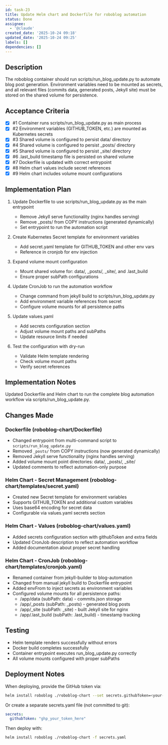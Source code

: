 ```yaml
---
id: task-23
title: Update Helm chart and Dockerfile for roboblog automation
status: Done
assignee:
  - '@claude'
created_date: '2025-10-24 09:18'
updated_date: '2025-10-24 09:25'
labels: []
dependencies: []
---
```


## Description

<!-- SECTION:DESCRIPTION:BEGIN -->
The roboblog container should run scripts/run_blog_update.py to automate blog post generation. Environment variables need to be mounted as secrets, and all relevant files (commits data, generated posts, Jekyll site) must be stored on the shared volume for persistence.
<!-- SECTION:DESCRIPTION:END -->

## Acceptance Criteria
<!-- AC:BEGIN -->
- [x] #1 Container runs scripts/run_blog_update.py as main process
- [x] #2 Environment variables (GITHUB_TOKEN, etc.) are mounted as Kubernetes secrets
- [x] #3 Shared volume is configured to persist data/ directory
- [x] #4 Shared volume is configured to persist _posts/ directory
- [x] #5 Shared volume is configured to persist _site/ directory
- [x] #6 .last_build timestamp file is persisted on shared volume
- [x] #7 Dockerfile is updated with correct entrypoint
- [x] #8 Helm chart values include secret references
- [x] #9 Helm chart includes volume mount configurations
<!-- AC:END -->

## Implementation Plan

<!-- SECTION:PLAN:BEGIN -->
1. Update Dockerfile to use scripts/run_blog_update.py as the main entrypoint
   - Remove Jekyll serve functionality (nginx handles serving)
   - Remove _posts/ from COPY instructions (generated dynamically)
   - Set entrypoint to run the automation script

2. Create Kubernetes Secret template for environment variables
   - Add secret.yaml template for GITHUB_TOKEN and other env vars
   - Reference in cronjob for env injection

3. Expand volume mount configuration
   - Mount shared volume for: data/, _posts/, _site/, and .last_build
   - Ensure proper subPath configurations

4. Update CronJob to run the automation workflow
   - Change command from jekyll build to scripts/run_blog_update.py
   - Add environment variable references from secret
   - Configure volume mounts for all persistence paths

5. Update values.yaml
   - Add secrets configuration section
   - Adjust volume mount paths and subPaths
   - Update resource limits if needed

6. Test the configuration with dry-run
   - Validate Helm template rendering
   - Check volume mount paths
   - Verify secret references
<!-- SECTION:PLAN:END -->

## Implementation Notes

<!-- SECTION:NOTES:BEGIN -->
Updated Dockerfile and Helm chart to run the complete blog automation workflow via scripts/run_blog_update.py.

## Changes Made

### Dockerfile (roboblog-chart/Dockerfile)
- Changed entrypoint from multi-command script to `scripts/run_blog_update.py`
- Removed `_posts/` from COPY instructions (now generated dynamically)
- Removed Jekyll serve functionality (nginx handles serving)
- Added volume mount point directories: data/, _posts/, _site/
- Updated comments to reflect automation-only purpose

### Helm Chart - Secret Management (roboblog-chart/templates/secret.yaml)
- Created new Secret template for environment variables
- Supports GITHUB_TOKEN and additional custom variables
- Uses base64 encoding for secret data
- Configurable via values.yaml secrets section

### Helm Chart - Values (roboblog-chart/values.yaml)
- Added secrets configuration section with githubToken and extra fields
- Updated CronJob description to reflect automation workflow
- Added documentation about proper secret handling

### Helm Chart - CronJob (roboblog-chart/templates/cronjob.yaml)
- Renamed container from jekyll-builder to blog-automation
- Changed from manual jekyll build to Dockerfile entrypoint
- Added envFrom to inject secrets as environment variables
- Configured volume mounts for all persistence paths:
  - /app/data (subPath: data) - commits.json storage
  - /app/_posts (subPath: _posts) - generated blog posts
  - /app/_site (subPath: _site) - built Jekyll site for nginx
  - /app/.last_build (subPath: .last_build) - timestamp tracking

## Testing
- Helm template renders successfully without errors
- Docker build completes successfully
- Container entrypoint executes run_blog_update.py correctly
- All volume mounts configured with proper subPaths

## Deployment Notes
When deploying, provide the GitHub token via:
```bash
helm install roboblog ./roboblog-chart --set secrets.githubToken=<your-token>
```

Or create a separate secrets.yaml file (not committed to git):
```yaml
secrets:
  githubToken: "ghp_your_token_here"
```

Then deploy with:
```bash
helm install roboblog ./roboblog-chart -f secrets.yaml
```
<!-- SECTION:NOTES:END -->
